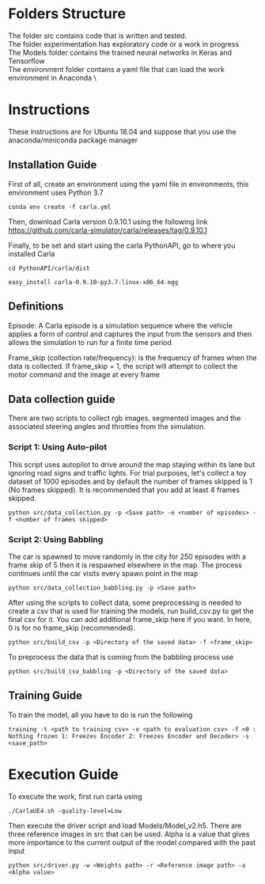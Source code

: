 # Folders Structure

The folder src contains code that is written and tested.\
The folder experimentation has exploratory code or a work in progress \
The Models folder contains the trained neural networks in Keras and Tensorflow \
The environment folder contains a yaml file that can load the work environment in Anaconda \

# Instructions

These instructions are for Ubuntu 18.04 and suppose that you use the anaconda/miniconda package manager

## Installation Guide
First of all, create an environment using the yaml file in environments, this environment uses Python 3.7
```
conda env create -f carla.yml
```
Then, download Carla version 0.9.10.1 using the following link https://github.com/carla-simulator/carla/releases/tag/0.9.10.1

Finally, to be set and start using the carla PythonAPI, go to where you installed Carla
```
cd PythonAPI/carla/dist

easy_install carla-0.9.10-py3.7-linux-x86_64.egg
```

## Definitions
Episode: A Carla episode is a simulation sequence where the vehicle applies a form of control and captures the input from the sensors and then allows the simulation to run for a finite time period

Frame_skip (collection rate/frequency): is the frequency of frames when the data is collected. If frame_skip = 1, the script will attempt to collect the motor command and the image at every frame

## Data collection guide

There are two scripts to collect rgb images, segmented images and the associated steering angles and throttles from the simulation. 

### Script 1: Using Auto-pilot
This script uses autopilot to drive around the map staying within its lane but ignoring road signs and traffic lights. For trial purposes, let's collect a toy dataset of 1000 episodes and by default the number of frames skipped is 1 (No frames skipped). It is recommended that you add at least 4 frames skipped.
```
python src/data_collection.py -p <Save path> -e <number of episodes> -f <number of frames skipped>
```
### Script 2: Using Babbling
The car is spawned to move randomly in the city for 250 episodes with a frame skip of 5 then it is respawned elsewhere in the map. The process continues until the car visits every spawn point in the map
```
python src/data_collection_babbling.py -p <Save path> 
```

After using the scripts to collect data, some preprocessing is needed to create a csv that is used for training the models, run build_csv.py to get the final csv for it. You can add additional frame_skip here if you want. In here, 0 is for no frame_skip (recommended).

```
python src/build_csv -p <Directory of the saved data> -f <frame_skip>
```

To preprocess the data that is coming from the babbling process use 
```
python src/build_csv_babbling -p <Directory of the saved data> 
```

## Training Guide

To train the model, all you have to do is run the following 
```
training -t <path to training csv> -e <path to evaluation csv> -f <0 : Nothing frozen 1: Freezes Encoder 2: Freezes Encoder and Decoder> -s <save_path>
```

# Execution Guide

To execute the work, first run carla using
```
./CarlaUE4.sh -quality-level=Low
```
Then execute the driver script and load Models/Model_v2.h5. There are three reference images in src that can be used. Alpha is a value that gives more importance to the current output of the model compared with the past input
```
python src/driver.py -w <Weights path> -r <Reference image path> -a <Alpha value>
```
